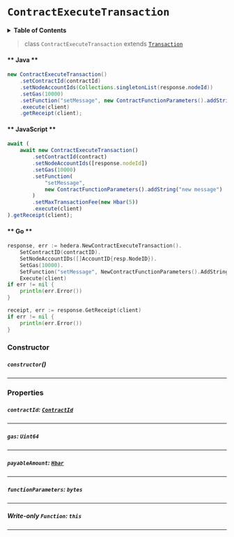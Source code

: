 # `ContractExecuteTransaction`

<details>
<summary><b>Table of Contents</b></summary>

| Item | Java | JavaScript | Go
| - | - | - | - |
| [`ContractId`](#contractid-contractidreferencecontractcontractidmd) | ✅ | ✅ | ✅
| [`Gas`](#gas-uint64) | ✅ | ✅ | ✅
| [`PayableAmount`](#payableamount-hbarreferencehbarmd) | ✅ | ✅ | ✅
| [`FunctionParameters`](#functionparameters-bytestring) | ✅ | ✅ | ✅
| [`Function`](#write-only-function-this) | ✅ | ✅ | ✅
</details>

> class `ContractExecuteTransaction` extends [`Transaction`](reference/Transaction.md)

<!-- tabs:start -->

#### ** Java **

```java
new ContractExecuteTransaction()
    .setContractId(contractId)
    .setNodeAccountIds(Collections.singletonList(response.nodeId))
    .setGas(10000)
    .setFunction("setMessage", new ContractFunctionParameters().addString("new message"))
    .execute(client)
    .getReceipt(client);
```

#### ** JavaScript **

```js
await (
    await new ContractExecuteTransaction()
        .setContractId(contract)
        .setNodeAccountIds([response.nodeId])
        .setGas(10000)
        .setFunction(
            "setMessage",
            new ContractFunctionParameters().addString("new message")
        )
        .setMaxTransactionFee(new Hbar(5))
        .execute(client)
).getReceipt(client);
```

#### ** Go **

```go
response, err := hedera.NewContractExecuteTransaction().
    SetContractID(contractID).
    SetNodeAccountIDs([]AccountID{resp.NodeID}).
    SetGas(10000).
    SetFunction("setMessage", NewContractFunctionParameters().AddString("new message")).
	Execute(client)
if err != nil {
    println(err.Error())
}

receipt, err := response.GetReceipt(client)
if err != nil {
    println(err.Error())
}
```

<!-- tabs:end -->

### Constructor

##### `constructor`()

---

### Properties

##### `contractId`: [`ContractId`](reference/contract/ContractId.md)

---

##### `gas`: `Uint64`

---

##### `payableAmount`: [`Hbar`](reference/Hbar.md)

---

##### `functionParameters`: `bytes`

---

##### **Write-only** `Function`: `this`

---
